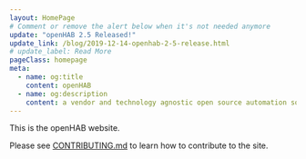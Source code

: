 ```yaml
---
layout: HomePage
# Comment or remove the alert below when it's not needed anymore
update: "openHAB 2.5 Released!"
update_link: /blog/2019-12-14-openhab-2-5-release.html
# update_label: Read More
pageClass: homepage
meta:
  - name: og:title
    content: openHAB
  - name: og:description
    content: a vendor and technology agnostic open source automation software for your home
---
```


This is the openHAB website.

Please see [CONTRIBUTING.md](CONTRIBUTING.md) to learn how to contribute to the site.
